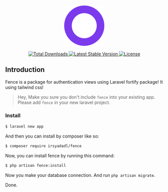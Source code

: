 <p align="center"><img src="/art/logo.svg" alt="Logo Breeze"></p>

<p align="center">
    <a href="https://packagist.org/packages/irsyadadl/fence">
        <img src="https://img.shields.io/packagist/dt/irsyadadl/fence" alt="Total Downloads">
    </a>
    <a href="https://packagist.org/packages/irsyadadl/fence">
        <img src="https://img.shields.io/packagist/v/irsyadadl/fence" alt="Latest Stable Version">
    </a>
    <a href="https://packagist.org/packages/irsyadadl/fence">
        <img src="https://img.shields.io/packagist/l/irsyadadl/fence" alt="License">
    </a>
</p>

## Introduction
Fence is a package for authentication views using Laravel fortify package! It using tailwind css!

> Hey, Make you sure you don't include `fence` into your existing app. Please add `fence` in your new laravel project. 
### Install
```bash
$ laravel new app
```
And then you can install by composer like so:
```bash
$ composer require irsyadadl/fence
```
Now, you can install fence by running this command:
```bash
$ php artisan fence:install
```
Now you make your database connection. And run `php artisan migrate`.

Done.